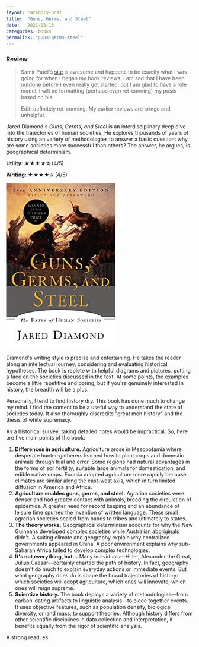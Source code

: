 ```yaml
---
layout: category-post
title:  "Guns, Germs, and Steel"
date:   2021-03-13
categories: books
permalink: "guns-germs-steel"
---
```


### Review

> Samir Patel's [site](http://www.askeladdencapital.com/book-reviews/) is awesome and happens to be exactly what I was going for when I began my book reviews. I am sad that I have been outdone before I even really got started, but I am glad to have a role model. I will be formatting (perhaps even ret-conning) my posts based on his.
>
> Edit: definitely ret-conning. My earlier reviews are cringe and unhelpful.

Jared Diamond's *Guns, Germs, and Steel* is an interdisciplinary deep dive into the trajectories of human societies. He explores thousands of years of history using an variety of methodologies to answer a basic question: why are some societies more successful than others? The answer, he argues, is geographical determinism.

**Utility: ★★★★✰** (4/5)

**Writing: ★★★★**✰ (4/5)

[![](/resources/gunsgermssteel.jpg)](https://www.amazon.com/Guns-Germs-Steel-Fates-Societies-ebook/dp/B06X1CT33R)

Diamond's writing style is precise and entertaining. He takes the reader along an intellectual journey, considering and evaluating historical hypotheses. The book is replete with helpful diagrams and pictures, putting a face on the societies discussed in the text. At some points, the examples become a little repetitive and boring, but if you're genuinely interested in history, the breadth will be a plus.

Personally, I tend to find history dry. This book has done much to change my mind. I find the content to be a useful way to understand the state of societies today. It also thoroughly discredits "great men history" and the thesis of white supremacy.

As a historical survey, taking detailed notes would be impractical. So, here are five main points of the book:

1. **Differences in agriculture.** Agriculture arose in Mesopotamia where desperate hunter-gatherers learned how to plant crops and domestic animals through trial and error. Some regions had natural advantages in the forms of soil fertility, suitable large animals for domestication, and edible native crops. Eurasia adopted agriculture more rapidly because climates are similar along the east-west axis, which in turn limited diffusion in America and Africa.
2. **Agriculture enables guns, germs, and steel.** Agrarian societies were denser and had greater contact with animals, breeding the circulation of epidemics. A greater need for record keeping and an abundance of leisure time spurred the invention of written language. These small agrarian societies scaled from bands to tribes and ultimately to states.
3. **The theory works.** Geographical determinism accounts for why the New Guineans developed complex societies while Australian aboriginals didn't. A suiting climate and geography explain why centralized governments appeared in China. A poor environment explains why sub-Saharan Africa failed to develop complex technologies.
4. **It's not everything, but...** Many individuals—Hitler, Alexander the Great, Julius Caesar—certainly charted the path of history. In fact, geography doesn't do much to explain everyday actions or immediate events. But what geography does do is shape the broad trajectories of history: which societies will adopt agriculture, which ones will innovate, which ones will reign supreme.
5. **Scientize history.** The book deploys a variety of methodologies—from carbon-dating artifacts to linguistic analysis—to piece together events. It uses objective features, such as population density, biological diversity, or land mass, to support theories. Although history differs from other scientific disciplines in data collection and interpretation, it benefits equally from the rigor of scientific analysis.

A strong read, es